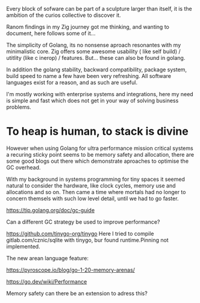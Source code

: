 Every block of sofware can be part of a sculpture larger than itself, it is the ambition of the curios collective to discover it.


Ranom findings in my Zig journey got me thinking, and wanting to document, here follows some of it...

The simplicity of Golang, its no nonsense aproach resonantes with my minimalistic core. Zig offers some awesome usability ( like self build) / utitlity (like c inerop) / features. But... these can also be found in golang.

In addition the golang stability, backward compatibility, package system, build speed to name a few have been very refreshing. All software languages exist for a reason, and as such are useful. 

I'm mostly working with enterprise systems and integrations, here my need is simple and fast which does not get in your way of solving business problems.

# To heap is human, to stack is divine

However when using Golang for ultra performance mission critical systems a recuring sticky point seems to be memory safety and allocation, there are some good blogs out there which demonstrate aproaches to optimise the GC overhead.

With my background in systems programming for tiny spaces it seemed natural to consider the hardware, like clock cycles, memory use and allocations and so on. Then came a time where mortals had no longer to concern themsels with such low level detail, until we had to go faster.

https://tip.golang.org/doc/gc-guide

Can a different GC strategy be used to improve performance?

https://github.com/tinygo-org/tinygo
Here I tried to compile gitlab.com/cznic/sqlite with tinygo, bur found runtime.Pinning not implemented.

The new arean language feature:

https://pyroscope.io/blog/go-1-20-memory-arenas/

https://go.dev/wiki/Performance

Memory safety can there be an extension to adress this?

